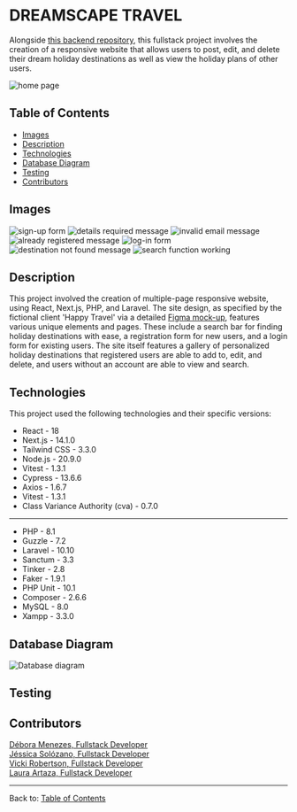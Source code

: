 
# DREAMSCAPE TRAVEL  

Alongside [this backend repository](https://github.com/Jasz-17/dreamscape_back), this fullstack project involves the creation of a responsive website that allows users to post, edit, and delete their dream holiday destinations as well as view the holiday plans of other users. 

![home page](public/assets/images/main-image.png)

## Table of Contents

- [Images](#images)
- [Description](#description)
- [Technologies](#technologies)
- [Database Diagram](#databasediagram)
- [Testing](#testing)
- [Contributors](#contributors)

## Images

![sign-up form](public/assets/images/sign-up.png)
![details required message](public/assets/images/details-req.png)
![invalid email message](public/assets/images/invalid-email.png)
![already registered message](public/assets/images/registered.png)
![log-in form](public/assets/images/log-in.png)
![destination not found message](public/assets/images/not-found.png)
![search function working](public/assets/images/search.png)


## Description

This project involved the creation of multiple-page responsive website, using React, Next.js, PHP, and Laravel. The site design, as specified by the fictional client 'Happy Travel' via a detailed [Figma mock-up](https://www.figma.com/file/twPJOzEo5hZJZ7srsEt10y/HappyTravel?type=design&node-id=4-1343&mode=design&t=Ws3hTyk3DDJ71bok-0), features various unique elements and pages. These include a search bar for finding holiday destinations with ease, a registration form for new users, and a login form for existing users. The site itself features a gallery of personalized holiday destinations that registered users are able to add to, edit, and delete, and users without an account are able to view and search. 


## Technologies 
This project used the following technologies and their specific versions:

- React - 18
- Next.js - 14.1.0
- Tailwind CSS - 3.3.0
- Node.js - 20.9.0
- Vitest - 1.3.1
- Cypress - 13.6.6
- Axios - 1.6.7
- Vitest - 1.3.1
- Class Variance Authority (cva) - 0.7.0 
-----
- PHP - 8.1
- Guzzle - 7.2
- Laravel - 10.10
- Sanctum - 3.3
- Tinker - 2.8
- Faker - 1.9.1
- PHP Unit - 10.1
- Composer - 2.6.6
- MySQL - 8.0
- Xampp - 3.3.0

## Database Diagram

   
![Database diagram](/public/assets/images/database.png)



## Testing

## Contributors

[Débora Menezes, Fullstack Developer](https://github.com/debora-smb) <br>
[Jéssica Solózano, Fullstack Developer](https://github.com/jazs-17) <br>
[Vicki Robertson, Fullstack Developer](https://github.com/vicki-robertson) <br>
[Laura Artaza, Fullstack Developer](https://github.com/lolamindi) <br>

---

Back to: [Table of Contents](#table-of-contents)
